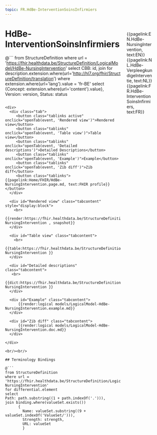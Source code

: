```yaml
---
topic: FR.HdBe-InterventionSoinsInfirmiers
---
```


<div style="float:right;width:85px;padding:10px;margin:10">
<p>{{pagelink:EN.HdBe-NursingIntervention, text:EN}}  {{pagelink:NL.HdBe-VerpleegkundigeInterventie, text:NL}}  {{pagelink:FR.HdBe-InterventionSoinsInfirmiers, text:FR}}<p>
</div>

# HdBe-InterventionSoinsInfirmiers



@```
from StructureDefinition
where url = 'https://fhir.healthdata.be/StructureDefinition/LogicalModel/HdBe-NursingIntervention'
select 
CBB: id,
join for description.extension.where(url='http://hl7.org/fhir/StructureDefinition/translation') where extension.where(url='lang').value = 'fr-BE' select {Concept: extension.where(url='content').value}, 
Version: version,
Status: status
```

<div>
  <div class="tab">
     <button class="tablinks active" onclick="openTab(event, 'Rendered view')">Rendered view</button>
     <button class="tablinks" onclick="openTab(event, 'Table view')">Table view</button>
     <button class="tablinks" onclick="openTab(event, 'Detailed descriptions')">Detailed Descriptions</button>
     <button class="tablinks" onclick="openTab(event, 'Example')">Example</button>
     <button class="tablinks" onclick="openTab(event, 'Zib diff')">Zib diff</button>
     <button class="tablinks">{{pagelink:Home/FHIR/HdBe-NursingIntervention.page.md, text:FHIR profile}}</button>
  </div>

  <div id="Rendered view" class="tabcontent" style="display:block">
    <br>
      {{render:https://fhir.healthdata.be/StructureDefinition/LogicalModel/HdBe-NursingIntervention , snapshot}}
  </div>

  <div id="Table view" class="tabcontent">
    <br>
      {{table:https://fhir.healthdata.be/StructureDefinition/LogicalModel/HdBe-NursingIntervention }}
  </div>

  <div id="Detailed descriptions" class="tabcontent">
   <br>
      {{dict:https://fhir.healthdata.be/StructureDefinition/LogicalModel/HdBe-NursingIntervention }}
  </div>

  <div id="Example" class="tabcontent">
      {{render:logical models/LogicalModel-HdBe-NursingIntervention.example.md}}
  </div>

  <div id="Zib diff" class="tabcontent">
      {{render:logical models/LogicalModel-HdBe-NursingIntervention.doc.md}}
  </div>

</div>

<br/><br/> 

## Terminology Bindings

@```
from StructureDefinition
where url = 'https://fhir.healthdata.be/StructureDefinition/LogicalModel/HdBe-NursingIntervention'
for differential.element
select
Path: path.substring((1 + path.indexOf('.'))),
join binding.where(valueSet.exists())
      { 
        Name: valueSet.substring((9 + valueSet.indexOf('ValueSet/'))),
        Strength: strength,
        URL: valueSet
        }
```  